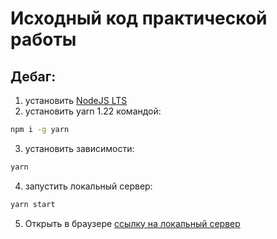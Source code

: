# Исходный код практической работы

## Дебаг:

1) установить [NodeJS LTS](https://nodejs.org/en/)
2) установить yarn 1.22 командой:

```bash
npm i -g yarn
```

3) установить зависимости:

```bash
yarn
```

4) запустить локальный сервер:

```bash
yarn start
```

5) Открыть в браузере [ссылку на локальный сервер](http://localhost:1234)
